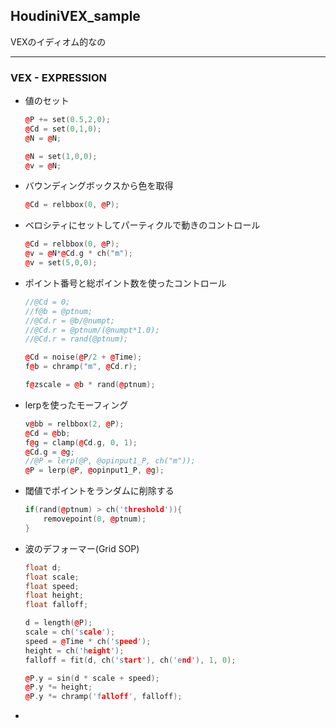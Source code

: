## HoudiniVEX_sample
VEXのイディオム的なの

---
### VEX  - EXPRESSION

- 値のセット

  ```C++
  @P += set(0.5,2,0);
  @Cd = set(0,1,0);
  @N = @N;
  
  @N = set(1,0,0);
  @v = @N;
  ```

- バウンディングボックスから色を取得

  ```C++
  @Cd = relbbox(0, @P);
  ```

- ベロシティにセットしてパーティクルで動きのコントロール

  ```C++
  @Cd = relbbox(0, @P);
  @v = @N*@Cd.g * ch("m");
  @v = set(5,0,0);
  ```

- ポイント番号と総ポイント数を使ったコントロール

  ```C++
  //@Cd = 0;
  //f@b = @ptnum;
  //@Cd.r = @b/@numpt;
  //@Cd.r = @ptnum/(@numpt*1.0);
  //@Cd.r = rand(@ptnum);
  
  @Cd = noise(@P/2 + @Time);
  f@b = chramp("m", @Cd.r);
  
  f@zscale = @b * rand(@ptnum);
  ```

- lerpを使ったモーフィング

  ```C++
  v@bb = relbbox(2, @P);
  @Cd = @bb;
  f@g = clamp(@Cd.g, 0, 1);
  @Cd.g = @g;
  //@P = lerp(@P, @opinput1_P, ch("m"));
  @P = lerp(@P, @opinput1_P, @g);
  ```

- 閾値でポイントをランダムに削除する

  ```C++
  if(rand(@ptnum) > ch('threshold')){
      removepoint(0, @ptnum);
  }
  ```

- 波のデフォーマー(Grid SOP)

  ```C++
  float d;
  float scale;
  float speed;
  float height;
  float falloff;
  
  d = length(@P);
  scale = ch('scale');
  speed = @Time * ch('speed');
  height = ch('height');
  falloff = fit(d, ch('start'), ch('end'), 1, 0);
  
  @P.y = sin(d * scale + speed);
  @P.y *= height;
  @P.y *= chramp('falloff', falloff);
  ```

- 










